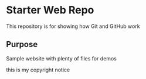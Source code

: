 # Starter Web Repo

This repository is for showing how Git and GitHub work

## Purpose

Sample website with plenty of files for demos

this is my copyright notice